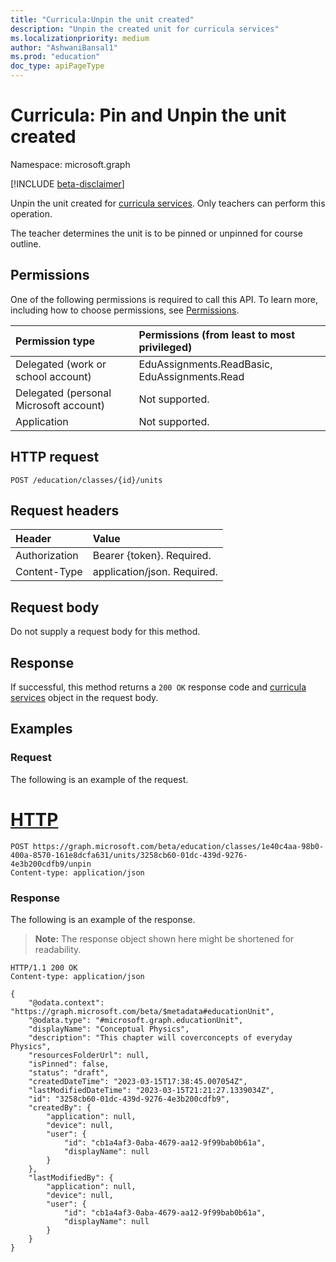 ```yaml
---
title: "Curricula:Unpin the unit created"
description: "Unpin the created unit for curricula services"
ms.localizationpriority: medium
author: "AshwaniBansal1"
ms.prod: "education"
doc_type: apiPageType
---
```


# Curricula: Pin and Unpin the unit created

Namespace: microsoft.graph

[!INCLUDE [beta-disclaimer](../../includes/beta-disclaimer.md)]

Unpin the unit created for [curricula services](../resources/educationassignment.md). Only teachers can perform this operation.

The teacher determines the unit is to be pinned or unpinned for course outline.

## Permissions
One of the following permissions is required to call this API. To learn more, including how to choose permissions, see [Permissions](/graph/permissions-reference).

|Permission type      | Permissions (from least to most privileged)              |
|:--------------------|:---------------------------------------------------------|
|Delegated (work or school account) |  EduAssignments.ReadBasic, EduAssignments.Read  |
|Delegated (personal Microsoft account) |  Not supported.  |
|Application | Not supported. | 

## HTTP request
<!-- { "blockType": "ignored" } -->
```http
POST /education/classes/{id}/units
```
## Request headers
| Header       | Value |
|:---------------|:--------|
| Authorization  | Bearer {token}. Required.  |
| Content-Type   | application/json. Required. |

## Request body
Do not supply a request body for this method.

## Response
If successful, this method returns a `200 OK` response code and [curricula services](/graph/api/resources/educationassignment?view=graph-rest-beta&preserve-view=true) object in the request body.

## Examples

### Request
The following is an example of the request.

# [HTTP](#tab/http)
<!-- {
  "blockType": "request",
  "sampleKeys": ["## Example
### Request
The following is an example of the request.

# [HTTP](#tab/http)
<!-- {
  "blockType": "request",
  "sampleKeys": ["1e40c4aa-98b0-400a-8570-161e8dcfa631", "3258cb60-01dc-439d-9276-4e3b200cdfb9"],
  "name": "curricula_unpinunit"
}-->
```http
POST https://graph.microsoft.com/beta/education/classes/1e40c4aa-98b0-400a-8570-161e8dcfa631/units/3258cb60-01dc-439d-9276-4e3b200cdfb9/unpin
Content-type: application/json
```

### Response
The following is an example of the response. 

>**Note:** The response object shown here might be shortened for readability.

<!-- {
  "blockType": "response",
  "truncated": true,
  "@odata.type": "microsoft.graph.educationUnit"
} -->
```http
HTTP/1.1 200 OK
Content-type: application/json

{
    "@odata.context": "https://graph.microsoft.com/beta/$metadata#educationUnit",
    "@odata.type": "#microsoft.graph.educationUnit",
    "displayName": "Conceptual Physics",
    "description": "This chapter will coverconcepts of everyday Physics",
    "resourcesFolderUrl": null,
    "isPinned": false,
    "status": "draft",
    "createdDateTime": "2023-03-15T17:38:45.007054Z",
    "lastModifiedDateTime": "2023-03-15T21:21:27.1339034Z",
    "id": "3258cb60-01dc-439d-9276-4e3b200cdfb9",
    "createdBy": {
        "application": null,
        "device": null,
        "user": {
            "id": "cb1a4af3-0aba-4679-aa12-9f99bab0b61a",
            "displayName": null
        }
    },
    "lastModifiedBy": {
        "application": null,
        "device": null,
        "user": {
            "id": "cb1a4af3-0aba-4679-aa12-9f99bab0b61a",
            "displayName": null
        }
    }
}
```